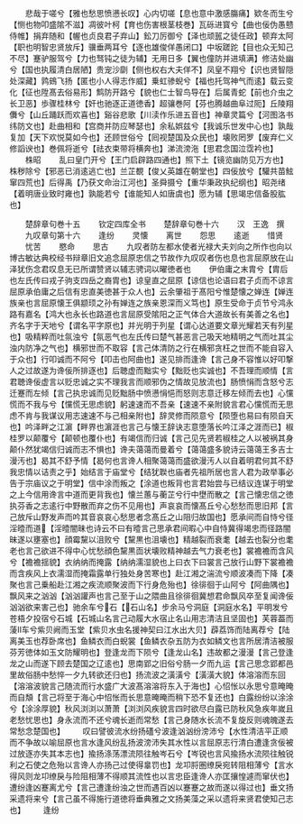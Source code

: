 <!-- { "loadSidebar": true } -->
　　悲哉于嗟兮【雅也愁思愤懑长叹】心内切嗟【息也意中激感膓痛】欵冬而生兮【恻也物叩盛隂不滋】凋彼叶柯【育也伤害根茎枝巻】瓦砾进寳兮【曲也佞伪愚戆侍帷】捐弃随和【幄也贞良君子弃山】鈆刀厉御兮【泽也顽嚚之徒任政】顿弃太阿【职也明智忠贤放斥】骥垂两耳兮【逐也雄俊佯愚闭口】中坂蹉跎【目也众无知己不尽】蹇驴服驾兮【力也驽钝之徒为辅】无用日多【翼也僮防并进填满】修洁处幽兮【国也执履清白居陋】贵宠沙劘【侧也权右大夫佯不】凤皇不翔兮【识也贤智隠处深藏】鹑鴳飞扬【匿也小人得志作威】乗虹骖蜺兮【福也托驾神气而逺】载云变化【征也陞髙去俗易形】鹪防开路兮【貌也仁士智鸟导在】后属青蛇【前也介虫之长卫恶】歩骤桂林兮【奸也驰逐正道徳香】超骧巻阿【芬也腾越曲阜过阨】丘陵翔儛兮【山丘踊跃而欢喜也】谿谷悲歌【川渎作乐进五音也】神章灵篇兮【河图洛书纬防文也】赴曲相和【宫商并防应琴瑟也】余私娯兹兮【我诚乐世发中心也】孰哉复加【天下欢悦莫如今也】还顾世俗兮【囘视楚国及众民也】壊败罔罗【废弃仁义修謟谀也】巻佩将逝兮【祛衣束带将横奔也】涕流滂沲【思君念国泣霑衿也】
　　株昭
　　乱曰皇门开兮【王门启辟路四通也】照下土【镜览幽防见万方也】株秽除兮【邪恶已消逺逃亡也】兰芷覩【俊乂英雄在朝堂也】四佞放兮【驩共苗鮌窜四荒也】后得禹【乃获文命治江河也】圣舜摄兮【重华秉政执纪纲也】昭尧绪【着明唐业致时雍也】孰能若兮【谁能知人如唐虞也】愿为辅【思竭忠信备股肱也】

　　楚辞章句巻十五
　　钦定四库全书
　　楚辞章句巻十六
　　汉　王逸　撰
　　九叹章句第十六
　　逢纷
　　灵懐
　　离世
　　怨思
　　逺逝
　　惜贤
　　忧苦
　　愍命
　　思古
　　九叹者防左都水使者光禄大夫刘向之所作也向以博古敏达典校经书辩章旧文追念屈原忠信之节故作九叹叹者伤也息也言屈原放在山泽犹伤念君叹息无已所谓赞贤以辅志骋词以曜徳者也
　　伊伯庸之末胄兮【胄后也左氏传曰戎子驹支四岳之裔胄也】谅皇直之屈原【谅信也论语曰君子贞而不谅言屈原承伯庸之后信有忠直美徳甚于众人也】云余肇祖于髙阳兮惟楚懐之婵连【婵连族亲也言屈原懐王俱颛顼之孙有婵连之族亲恩深而义笃也】原生受命于贞节兮鸿永路有嘉名【鸿大也永长也路道也言屈原受隂阳之正气体合大道故长有美善之名也】齐名字于天地兮【谓名平字原也】并光明于列星【谓心达道要文章光耀若天有列星也】吸精粹而吐氛浊兮【氛恶气也左氏传曰楚气甚恶言己吸天地精明之气而吐其尘浊内防净之气也】横邪世而不取容【言己体清防之行在横邪贪枉之世而不能自容入于众也】行叩诚而不阿兮【叩击也阿曲也】遂见排而逢谗【言己身不容惟以好叩撃人之过故遂为谗佞所排逐也】后聴虚而黜实兮【黜贬也实诚也】不吾理而顺情【言君聴谗佞虚言以贬忠诚之实不理我言而顺邪伪之情故见放流也】肠愤悁而含怒兮志迁蹇而左倾【言己执忠诚而见贬黜肠中愤懑悁悒而怒则志意迁移左倾而去也】心戃慌而不我与兮【戃慌无思虑貌】躬速速而不吾亲【速速不亲附貌言君心戃慌而无思虑不肯与我谋议用志速速不与己相亲附也】辞灵修而陨意兮【陨堕也易曰有陨自天也】吟泽畔之江濵【畔界也濵涯也言己与懐王辞诀志意堕落长吟江泽之涯而已】椒桂罗以颠覆兮【颠顿也覆仆也】有竭信而归诚【言己见先贤若椒桂之人以被祸其身颠仆然犹竭信归诚而志不惧也】谗夫蔼蔼而曼着兮【蔼蔼盛多貌诗云蔼蔼王多吉士漫汚也】曷其不舒予情【曷何也言谗人相聚蔼蔼而盛欲漫汚人以自着明君何其不舒我忠情以诘责之乎】始结言于庙堂兮【结犹聫也庙者先祖所居也言人君为政举事必告于宗庙议之于明堂】信中涂而叛之【涂道也叛背也言君始尝与已结议连谋于明堂之上今信用谗言中道而更背我也】懐兰蕙与蘅芷兮行中壄而散之【言己懐忠信之徳执芬香之志逺行中野散而弃之伤不见用也】声哀哀而懐髙丘兮心愁愁而思旧邦【言己放斥山野发声而吟其音哀哀心愁思者念髙丘之山阻归故国也】愿承间而自恃兮径淫曀而道【淫曀闇昧也诗云不曰有曀言己思承君间暇心中自恃冀得竭忠而径路闇昧遂以壅塞也】顔霉黧以沮败兮【黧黒也沮壊也】精越裂而衰耄【越去也裂分也耄老也言己欲进不得中心忧愁顔色黧黒靣状壊败精神越去气力衰老也】裳襜襜而含风兮【襜襜揺貌】衣纳纳而掩露【纳纳濡湿貌也上曰衣下曰裳言己放行山野下裳襜襜而含疾风上衣濡湿而掩霜露单行独处身苦寒也】赴江湘之湍流兮顺波凑而下降【凑聚也言己乗船赴江湘之疾流顺聚波而下行身危殆也】徐徘徊于山阿兮【阿曲隅也】飘风来之汹汹【汹汹讙声也言己至于山之隈曲且徐徘徊冀想君命飘风卒至复闻谗佞汹汹欲来害己也】驰余车兮石【石山名】步余马兮洞庭【洞庭水名】平明发兮苍梧夕投宿兮石城【石城山名言己动履大水宿止名山用志清洁且坚固也】芙蓉葢而蔆车兮紫贝阙而玉堂【紫贝水虫名援神契曰江水出大贝】薜荔饰而陆离荐兮【陆离美玉也荐卧席也】鱼鳞衣而白蜺裳【鱼鳞衣杂五防为衣如鳞文也言所居清洁被服芬芳徳体如玉文防耀明也】登逢龙而下陨兮【逢龙山名】违故都之漫漫【言己登逢龙之山而遂下顾去楚国之辽逺也】思南郢之旧俗兮肠一夕而九运【言己思念郢都邑里故俗肠中愁悴一夕九转欲还归也】扬流波之潢潢兮【潢潢大貌】体溶溶而东回【溶溶波貌言己随流而行水盛广大波髙溶溶将东入于海也】心怊怅以永思兮意晻晻而自頽【言己将至于海心中怊怅而长思意晻晻而稍下恐不复还也】白露纷纷以涂涂兮【涂涂厚貌】秋风浏浏以萧萧【浏浏风疾貌言四时欲尽白露已防秋风急疾年嵗且老愁忧思也】身永流而不还兮魂长逝而常愁【言己身随水长流不复旋反则魂魄遂去常愁念楚国也】
　　叹曰譬彼流水纷扬礚兮波逢汹汹纷滂沛兮【水性清洁平正顺而不争故以喻屈原也言水逢风纷乱扬波滂沛失其水性以言屈原志行清白遭逢贪佞被过放逐亦失其本志也】揄扬涤荡漂流陨往触岑石兮【岑锐也言风揄扬水流陨往触锐利之石使之危殆以言谗人亦扬己过使得辠罚也】龙卭脟圏缭戾宛转阻相薄兮【言水得风则龙卭缭戾与险阻相薄不得顺其流性也以言忠臣逢谗人亦匡攘惶遽而窜伏也】遭纷逢凶蹇离尤兮【言己遭逢纷浊之世而遇百凶以蹇蹇之故而遂以得过也】垂文扬采遗将来兮【言己虽不得施行道徳将垂典雅之文扬美藻之采以遗将来贤君使知己志也】
　　逢纷
